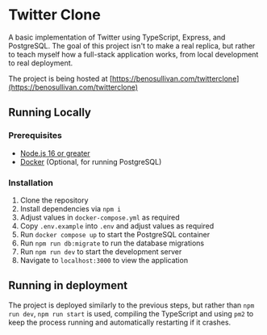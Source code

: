 # Twitter Clone
A basic implementation of Twitter using TypeScript, Express, and PostgreSQL.
The goal of this project isn't to make a real replica, but rather to teach myself how a full-stack application works, from local development to real deployment.

The project is being hosted at [https://benosullivan.com/twitterclone](https://benosullivan.com/twitterclone)

## Running Locally
### Prerequisites
- [Node.js 16 or greater](https://nodejs.org/en/)
- [Docker](https://www.docker.com/) (Optional, for running PostgreSQL)

### Installation
1. Clone the repository
2. Install dependencies via `npm i`
3. Adjust values in `docker-compose.yml` as required
4. Copy `.env.example` into `.env` and adjust values as required
5. Run `docker compose up` to start the PostgreSQL container
6. Run `npm run db:migrate` to run the database migrations
7. Run `npm run dev` to start the development server
8. Navigate to `localhost:3000` to view the application

## Running in deployment
The project is deployed similarly to the previous steps, but rather than `npm run dev`, `npm run start` is used, compiling the TypeScript and using `pm2` to keep the process running and automatically restarting if it crashes.